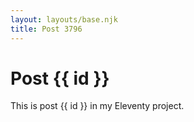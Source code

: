 ```yaml
---
layout: layouts/base.njk
title: Post 3796
---
```


# Post {{ id }}

This is post {{ id }} in my Eleventy project.
